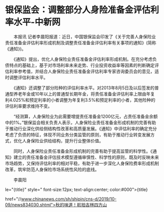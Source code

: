 # 银保监会：调整部分人身险准备金评估利率水平-中新网

　　本报讯 记者李晨阳报道：近日，中国银保监会印发了《关于完善人身保险业责任准备金评估利率形成机制及调整责任准备金评估利率有关事项的通知》(简称《通知》)。

　　《通知》提出，优化人身保险业责任准备金评估利率形成机制。在充分考虑负债特点的基础上，基于对市场利率未来走势、行业投资收益率等因素的判断确定评估利率参考值，并结合人身保险业责任准备金评估利率专家咨询委员会的意见，适时调整评估利率水平。

　　《通知》还调整了部分险种的评估利率水平。对2013年8月5日及以后签发的普通型养老年金或10年以上的普通型长期年金，将责任准备金评估利率上限由年复利4.025%和预定利率的小者调整为年复利3.5%和预定利率的小者，其他险种的评估利率要求维持不变。

　　“经测算，人身保险业为此需要增提责任准备金1200亿元，占责任准备金余额中的1%。”银保监会相关负责人表示，人身保险业责任准备金形成机制的完善有助于推动行业深化供给侧结构性改革和高质量发展。《通知》中评估利率的确定充分考虑了负债的特征，体现不同业务分类监管的原则，有助于推动行业转变发展方式，优化人身保险业供给结构，提升行业整体价值。

　　同时，人身保险业责任准备金形成机制的完善有助于提高监管的科学性。《通知》建立的责任准备金评估技术模型遵循审慎性、科学性的原则，既及时反映未来市场趋势，又保持评估利率的相对平稳，有助于进一步深化人身保险费率形成机制改革，筑牢防范人身保险市场系统性风险的底线。

　　李晨阳

le="{title}" style=" font-size:12px; text-align:center; color:#000">{title}

href="//www.chinanews.com/sh/shipin/cns-d/2019/10-09/news834030.shtml">秋的味道！航拍吉林四方山
